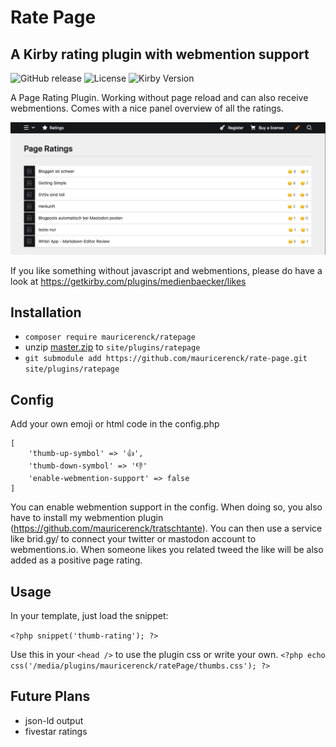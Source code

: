 # Rate Page

## A Kirby rating plugin with webmention support

![GitHub release](https://img.shields.io/github/release/mauricerenck/rate-page.svg?maxAge=1800) ![License](https://img.shields.io/github/license/mashape/apistatus.svg) ![Kirby Version](https://img.shields.io/badge/Kirby-3%2B-black.svg)

A Page Rating Plugin. Working without page reload and can also receive webmentions. Comes with a nice panel overview of all the ratings.

![panel view](doc-assets/panel.png)

If you like something without javascript and webmentions, please do have a look at https://getkirby.com/plugins/medienbaecker/likes

## Installation

- `composer require mauricerenck/ratepage`
- unzip [master.zip](https://github.com/mauricerenck/rate-page/releases/latest) to `site/plugins/ratepage`
- `git submodule add https://github.com/mauricerenck/rate-page.git site/plugins/ratepage`

## Config

Add your own emoji or html code in the config.php

```
[
    'thumb-up-symbol' => '👍',
    'thumb-down-symbol' => '👎'
    'enable-webmention-support' => false
]
```

You can enable webmention support in the config. When doing so, you also have to install my webmention plugin (https://github.com/mauricerenck/tratschtante). You can then use a service like brid.gy/ to connect your twitter or mastodon account to webmentions.io. When someone likes you related tweed the like will be also added as a positive page rating.

## Usage

In your template, just load the snippet:

`<?php snippet('thumb-rating'); ?>`

Use this in your `<head />` to use the plugin css or write your own.
`<?php echo css('/media/plugins/mauricerenck/ratePage/thumbs.css'); ?>`

## Future Plans

- json-ld output
- fivestar ratings
